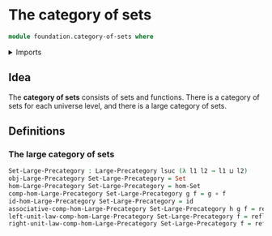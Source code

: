 # The category of sets

```agda
module foundation.category-of-sets where
```

<details><summary>Imports</summary>

```agda
open import category-theory.large-precategories

open import foundation.functions
open import foundation.sets
open import foundation.universe-levels

open import foundation-core.identity-types
```

</details>

## Idea

The **category of sets** consists of sets and functions. There is a category of
sets for each universe level, and there is a large category of sets.

## Definitions

### The large category of sets

```agda
Set-Large-Precategory : Large-Precategory lsuc (λ l1 l2 → l1 ⊔ l2)
obj-Large-Precategory Set-Large-Precategory = Set
hom-Large-Precategory Set-Large-Precategory = hom-Set
comp-hom-Large-Precategory Set-Large-Precategory g f = g ∘ f
id-hom-Large-Precategory Set-Large-Precategory = id
associative-comp-hom-Large-Precategory Set-Large-Precategory h g f = refl
left-unit-law-comp-hom-Large-Precategory Set-Large-Precategory f = refl
right-unit-law-comp-hom-Large-Precategory Set-Large-Precategory f = refl
```
